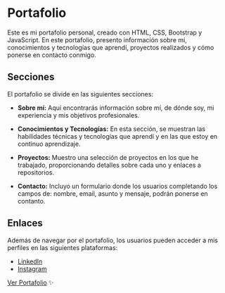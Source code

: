 # Portafolio

Este es mi portafolio personal, creado con HTML, CSS, Bootstrap y JavaScript. En este portafolio, presento información sobre mí, conocimientos y tecnologías que aprendí, proyectos realizados y cómo ponerse en contacto conmigo.

## Secciones
El portafolio se divide en las siguientes secciones:

- **Sobre mí:** Aquí encontrarás información sobre mí, de dónde soy, mi experiencia y mis objetivos profesionales.

- **Conocimientos y Tecnologías:** En esta sección, se muestran las habilidades técnicas y tecnologías que aprendí y en las que estoy en continuo aprendizaje.

- **Proyectos:** Muestro una selección de proyectos en los que he trabajado, proporcionando detalles sobre cada uno y enlaces a repositorios.

- **Contacto:** Incluyo un formulario donde los usuarios completando los campos de: nombre, email, asunto y mensaje, podrán ponerse en contanto.

## Enlaces
Además de navegar por el portafolio, los usuarios pueden acceder a mis perfiles en las siguientes plataformas:

- [LinkedIn](https://www.linkedin.com/in/francojnieva/)
- [Instagram](https://www.instagram.com/franconieva.97)

[Ver Portafolio](https://portafolio-francojnieva.netlify.app/) ✨
